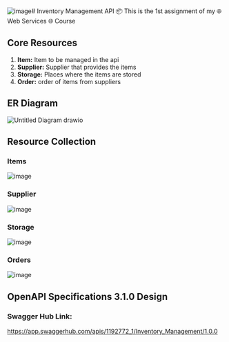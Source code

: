 ![image](https://github.com/BakerDwaikat/Inventory_Managemnet_System_API/assets/133254346/4a33ff9c-1107-4521-ab5b-4c1d20aa0fc1)# Inventory Management API 📦
This is the 1st assignment of my 🌐 Web Services 🌐 Course

## Core Resources 
<ol>
  <li><strong>Item:</strong> Item to be managed in the api</li>
  <li><strong>Supplier:</strong> Supplier that provides the items</li>
  <li><strong>Storage:</strong> Places where the items are stored</li>
  <li><strong>Order:</strong> order of items from suppliers</li>
</ol>

## ER Diagram
![Untitled Diagram drawio](https://github.com/BakerDwaikat/Inventory_Managemnet_System_API/assets/133254346/2a6e6a23-44cb-449a-a6c8-e6dd31cfd1b0)

## Resource Collection

### Items
![image](https://github.com/BakerDwaikat/Inventory_Managemnet_System_API/assets/133254346/f41ef68b-4b35-42d3-a3f7-0703fadd9e14)

### Supplier
![image](https://github.com/BakerDwaikat/Inventory_Managemnet_System_API/assets/133254346/29b84e6d-6d6c-4d65-9cac-795f418d3ddb)

### Storage
![image](https://github.com/BakerDwaikat/Inventory_Managemnet_System_API/assets/133254346/a0429667-4345-412b-b07c-523b6b599cb7)

### Orders
![image](https://github.com/BakerDwaikat/Inventory_Managemnet_System_API/assets/133254346/be6f5379-b68b-4e7c-94fe-c00e946f0da3)

## OpenAPI Specifications 3.1.0 Design

### Swagger Hub Link:
https://app.swaggerhub.com/apis/1192772_1/Inventory_Management/1.0.0
